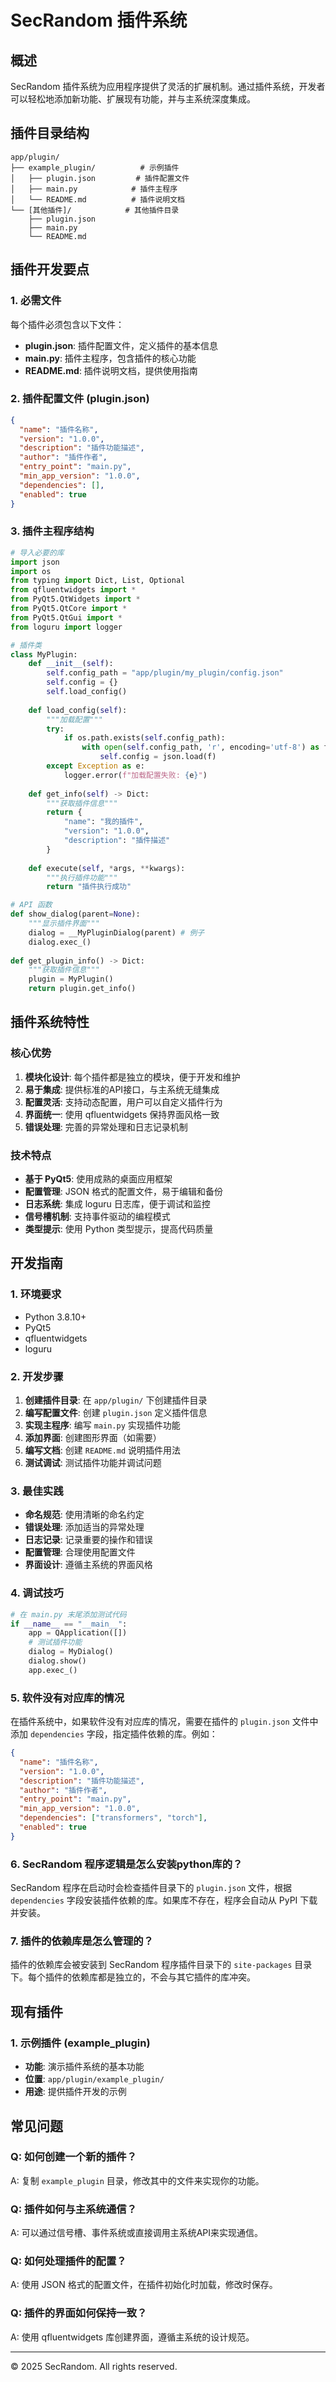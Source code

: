 # SecRandom 插件系统

## 概述

SecRandom 插件系统为应用程序提供了灵活的扩展机制。通过插件系统，开发者可以轻松地添加新功能、扩展现有功能，并与主系统深度集成。

## 插件目录结构

```
app/plugin/
├── example_plugin/          # 示例插件
│   ├── plugin.json         # 插件配置文件
│   ├── main.py            # 插件主程序
│   └── README.md          # 插件说明文档
└── [其他插件]/            # 其他插件目录
    ├── plugin.json
    ├── main.py
    └── README.md
```

## 插件开发要点

### 1. 必需文件

每个插件必须包含以下文件：

- **plugin.json**: 插件配置文件，定义插件的基本信息
- **main.py**: 插件主程序，包含插件的核心功能
- **README.md**: 插件说明文档，提供使用指南

### 2. 插件配置文件 (plugin.json)

```json
{
  "name": "插件名称",
  "version": "1.0.0",
  "description": "插件功能描述",
  "author": "插件作者",
  "entry_point": "main.py",
  "min_app_version": "1.0.0",
  "dependencies": [],
  "enabled": true
}
```

### 3. 插件主程序结构

```python
# 导入必要的库
import json
import os
from typing import Dict, List, Optional
from qfluentwidgets import *
from PyQt5.QtWidgets import *
from PyQt5.QtCore import *
from PyQt5.QtGui import *
from loguru import logger

# 插件类
class MyPlugin:
    def __init__(self):
        self.config_path = "app/plugin/my_plugin/config.json"
        self.config = {}
        self.load_config()
        
    def load_config(self):
        """加载配置"""
        try:
            if os.path.exists(self.config_path):
                with open(self.config_path, 'r', encoding='utf-8') as f:
                    self.config = json.load(f)
        except Exception as e:
            logger.error(f"加载配置失败: {e}")
            
    def get_info(self) -> Dict:
        """获取插件信息"""
        return {
            "name": "我的插件",
            "version": "1.0.0",
            "description": "插件描述"
        }
        
    def execute(self, *args, **kwargs):
        """执行插件功能"""
        return "插件执行成功"

# API 函数
def show_dialog(parent=None):
    """显示插件界面"""
    dialog = __MyPluginDialog(parent) # 例子
    dialog.exec_()
    
def get_plugin_info() -> Dict:
    """获取插件信息"""
    plugin = MyPlugin()
    return plugin.get_info()
```

## 插件系统特性

### 核心优势

1. **模块化设计**: 每个插件都是独立的模块，便于开发和维护
2. **易于集成**: 提供标准的API接口，与主系统无缝集成
3. **配置灵活**: 支持动态配置，用户可以自定义插件行为
4. **界面统一**: 使用 qfluentwidgets 保持界面风格一致
5. **错误处理**: 完善的异常处理和日志记录机制

### 技术特点

- **基于 PyQt5**: 使用成熟的桌面应用框架
- **配置管理**: JSON 格式的配置文件，易于编辑和备份
- **日志系统**: 集成 loguru 日志库，便于调试和监控
- **信号槽机制**: 支持事件驱动的编程模式
- **类型提示**: 使用 Python 类型提示，提高代码质量

## 开发指南

### 1. 环境要求

- Python 3.8.10+
- PyQt5
- qfluentwidgets
- loguru

### 2. 开发步骤

1. **创建插件目录**: 在 `app/plugin/` 下创建插件目录
2. **编写配置文件**: 创建 `plugin.json` 定义插件信息
3. **实现主程序**: 编写 `main.py` 实现插件功能
4. **添加界面**: 创建图形界面（如需要）
5. **编写文档**: 创建 `README.md` 说明插件用法
6. **测试调试**: 测试插件功能并调试问题

### 3. 最佳实践

- **命名规范**: 使用清晰的命名约定
- **错误处理**: 添加适当的异常处理
- **日志记录**: 记录重要的操作和错误
- **配置管理**: 合理使用配置文件
- **界面设计**: 遵循主系统的界面风格

### 4. 调试技巧

```python
# 在 main.py 末尾添加测试代码
if __name__ == "__main__":
    app = QApplication([])
    # 测试插件功能
    dialog = MyDialog()
    dialog.show()
    app.exec_()
```

### 5. 软件没有对应库的情况

在插件系统中，如果软件没有对应库的情况，需要在插件的 `plugin.json` 文件中添加 `dependencies` 字段，指定插件依赖的库。例如：

```json
{
  "name": "插件名称",
  "version": "1.0.0",
  "description": "插件功能描述",
  "author": "插件作者",
  "entry_point": "main.py",
  "min_app_version": "1.0.0",
  "dependencies": ["transformers", "torch"],
  "enabled": true
}
```

### 6. SecRandom 程序逻辑是怎么安装python库的？

SecRandom 程序在启动时会检查插件目录下的 `plugin.json` 文件，根据 `dependencies` 字段安装插件依赖的库。如果库不存在，程序会自动从 PyPI 下载并安装。

### 7. 插件的依赖库是怎么管理的？

插件的依赖库会被安装到 SecRandom 程序插件目录下的 `site-packages` 目录下。每个插件的依赖库都是独立的，不会与其它插件的库冲突。

## 现有插件

### 1. 示例插件 (example_plugin)
- **功能**: 演示插件系统的基本功能
- **位置**: `app/plugin/example_plugin/`
- **用途**: 提供插件开发的示例

## 常见问题

### Q: 如何创建一个新的插件？
A: 复制 `example_plugin` 目录，修改其中的文件来实现你的功能。

### Q: 插件如何与主系统通信？
A: 可以通过信号槽、事件系统或直接调用主系统API来实现通信。

### Q: 如何处理插件的配置？
A: 使用 JSON 格式的配置文件，在插件初始化时加载，修改时保存。

### Q: 插件的界面如何保持一致？
A: 使用 qfluentwidgets 库创建界面，遵循主系统的设计规范。

---

© 2025 SecRandom. All rights reserved.